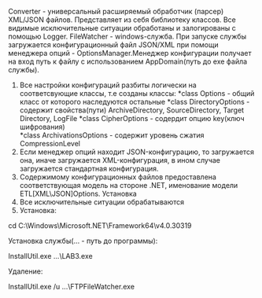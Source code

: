 Converter - универсальный расширяемый обработчик (парсер) XML/JSON файлов. Представляет из себя библиотеку классов.
Все видимые исключительные ситуации обработаны и залогированы с помощью Logger. 
FileWatcher - windows-служба. При запуске службы загружается конфигурационный файл JSON/XML при помощи менеджера опций - OptionsManager.Менеджер конфигурации получает на вход путь к файлу с использованием AppDomain(путь до exe файла службы).
1. Все настройки конфигураций разбиты логически на соответсвующие классы, т.е созданы классы:
*class Options - общий класс от которого наследуются остальные
*class DirectoryOptions - содержит свойства(пути) ArchiveDirectory, SourceDirectory, Target Directory, LogFile 
*class CipherOptions - содердит опцию key(ключ шифрования)\
*class ArchivationsOptions - содержит уровень сжатия CompressionLevel
2. Если менеджер опций находит JSON-конфигурацию, то загружается она, иначе загружается XML-конфигурация, в ином случае загружается стандартная конфигурация.
3. Содержимому конфигурационных файлов предоставлена соответствующая модель на стороне .NET, именование модели ETL[XML\JSON]Options.
Установка
4. Все исключительные ситуации обрабатываются
5. Установка:

cd C:\Windows\Microsoft.NET\Framework64\v4.0.30319

Установка службы(... - путь до программы):

InstallUtil.exe ...\LAB3.exe

Удаление:

InstallUtil.exe /u ...\FTPFileWatcher.exe

